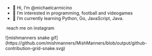 - 👋 Hi, I’m @michaelcarmicino
- 👀 I’m interested in programming, football and videogames
- 🌱 I’m currently learning Python, Go, JavaScript, Java.
<p align="left">
  <a href="https://www.instagram.com/_michaell__" target="blank"><img align="center" src="https://github.com/mishmanners/MishManners/blob/master/socials/instagram.png" alt="" height="30" /></a> reach me on instagram
  <a href="https://www.linkedin.com/in/michael-carmicino-a4a935236/" target="blank"><img align="center" src="https://github.com/mishmanners/MishManners/blob/master/socials/transparent-Linkedin-logo-icon.png" alt="" height="30" /></a>
  <a href="http://twitch.tv/emme2k_" target="blank"><img align="center" src="https://github.com/mishmanners/MishManners/blob/master/socials/twitch.png" alt="" height="30" /></a>
 </p>
![mishmanners snake gif](https://github.com/mishmanners/MishManners/blob/output/github-contribution-grid-snake.svg)
